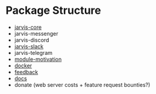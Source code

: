 # Package Structure

* [jarvis-core](https://github.com/the-vision/jarvis-core)
* jarvis-messenger
* jarvis-discord
* [jarvis-slack](https://github.com/the-vision/jarvis-slack)
* jarvis-telegram
* [module-motivation](https://github.com/the-vision/module-motivation)
* [docker](https://github.com/the-vision/docker)
* [feedback](https://github.com/the-vision/feedback)
* [docs](https://github.com/the-vision/docs)
* donate (web server costs + feature request bounties?)
